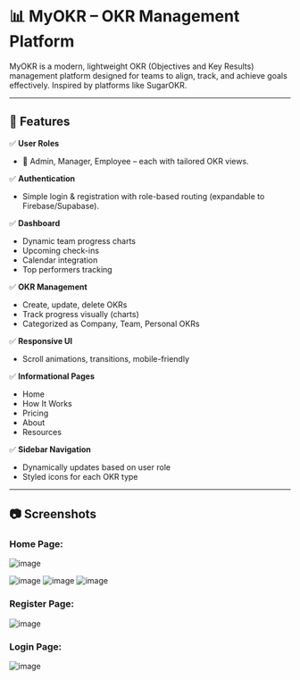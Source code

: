 # 📊 MyOKR – OKR Management Platform

MyOKR is a modern, lightweight OKR (Objectives and Key Results) management platform designed for teams to align, track, and achieve goals effectively. Inspired by platforms like SugarOKR.

---

## 🚀 Features

✅ **User Roles**
- 🔐 Admin, Manager, Employee – each with tailored OKR views.

✅ **Authentication**
- Simple login & registration with role-based routing (expandable to Firebase/Supabase).

✅ **Dashboard**
- Dynamic team progress charts
- Upcoming check-ins
- Calendar integration
- Top performers tracking

✅ **OKR Management**
- Create, update, delete OKRs
- Track progress visually (charts)
- Categorized as Company, Team, Personal OKRs

✅ **Responsive UI**
- Scroll animations, transitions, mobile-friendly

✅ **Informational Pages**
- Home
- How It Works
- Pricing
- About
- Resources

✅ **Sidebar Navigation**
- Dynamically updates based on user role
- Styled icons for each OKR type

---

## 📷 Screenshots

### Home Page:

![image](https://github.com/user-attachments/assets/5dca383e-80b6-4223-aae5-6196a0384dc7)

![image](https://github.com/user-attachments/assets/afc69edc-5b6e-4242-b898-f89985912b57)
![image](https://github.com/user-attachments/assets/b06b4b15-f16c-4dc1-a975-d75935c5f85b)
![image](https://github.com/user-attachments/assets/6ee99f2d-b65e-4a05-acac-a9710c914895)

### Register Page:

![image](https://github.com/user-attachments/assets/6bd9ef45-8a2c-4211-982a-a3f4a4768b0b)

### Login Page:

![image](https://github.com/user-attachments/assets/b3c352be-ba75-4d29-8585-553098c68b5b)








```md

